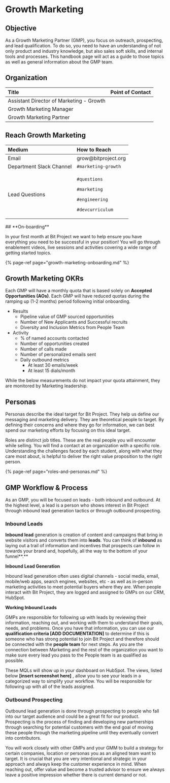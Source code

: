 # Growth Marketing

## Objective

As a Growth Marketing Partner \(GMP\), you focus on outreach, prospecting, and lead qualification. To do so, you need to have an understanding of not only product and industry knowledge, but also sales soft skills, and internal tools and processes. This handbook page will act as a guide to those topics as well as general information about the GMP team.

## **Organization**

| Title | Point of Contact |
| :--- | :--- |
| Assistant Director of Marketing - Growth |  |
| Growth Marketing Manager  |  |
| Growth Marketing Partner |  |

## **Reach Growth Marketing**

<table>
  <thead>
    <tr>
      <th style="text-align:left"><b>Medium</b>
      </th>
      <th style="text-align:left">How to Reach</th>
    </tr>
  </thead>
  <tbody>
    <tr>
      <td style="text-align:left">Email</td>
      <td style="text-align:left">grow@bitproject.org</td>
    </tr>
    <tr>
      <td style="text-align:left">Department Slack Channel</td>
      <td style="text-align:left"><code>#marketing-growth</code>
      </td>
    </tr>
    <tr>
      <td style="text-align:left">Lead Questions</td>
      <td style="text-align:left">
        <p><code>#questions</code>
        </p>
        <p><code>#marketing</code>
        </p>
        <p><code>#engineering</code>
        </p>
        <p><code>#devcurriculum</code>
        </p>
      </td>
    </tr>
  </tbody>
</table>## **On-boarding**

In your first month at Bit Project we want to help ensure you have everything you need to be successful in your position! You will go through enablement videos, live sessions and activities covering a wide range of getting started topics.

{% page-ref page="growth-marketing-onboarding.md" %}

## Growth Marketing OKRs 

Each GMP will have a monthly quota that is based solely on **Accepted Opportunities \(AOs\)**. Each GMP will have reduced quotas during the ramping up \(1-2 months\) period following initial onboarding. 

* Results
  * Pipeline value of GMP sourced opportunities
  * Number of New Applicants and Successful recruits
  * Diversity and Inclusion Metrics from People Team
* Activity
  * % of named accounts contacted
  * Number of opportunities created
  * Number of calls made
  * Number of personalized emails sent
  * Daily outbound metrics
    * At least 30 emails/week
    * At least 15 dials/month

While the below measurements do not impact your quota attainment, they are monitored by Marketing leadership.

## Personas

Personas describe the ideal target for Bit Project. They help us define our messaging and marketing delivery. They are theoretical people to target. By defining their concerns and where they go for information, we can best spend our marketing efforts by focusing on this ideal target.

Roles are distinct job titles. These are the real people you will encounter while selling. You will find a contact at an organization with a specific role. Understanding the challenges faced by each student, along with what they care most about, is helpful to deliver the right value proposition to the right person.

{% page-ref page="roles-and-personas.md" %}

## GMP Workflow & Process

As an GMP, you will be focused on leads - both inbound and outbound. At the highest level, a lead is a person who shows interest in Bit Project through inbound lead generation tactics or through outbound prospecting.

### **Inbound Leads**

**Inbound lead** generation is creation of content and campaigns that bring in website visitors and converts them into **leads**. You can think of **inbound** as laying out a trail of information and incentives that prospects can follow in towards your brand and, hopefully, all the way to the bottom of your funnel**.**

**Inbound Lead Generation**

Inbound lead generation often uses digital channels - social media, email, mobile/web apps, search engines, websites, etc - as well as in-person marketing activities to meet potential buyers where they are. When people interact with Bit Project, they are logged and assigned to GMPs on our CRM, HubSpot. 

**Working Inbound Leads**

GMPs are responsible for following up with leads by reviewing their information, reaching out, and working with them to understand their goals, needs, and problems. Once you have that information, you can use our **qualification criteria \[ADD DOCUMENTATION\]** to determine if this is someone who has strong potential to join Bit Project and therefore should be connected with the **people team** for next steps. As you are the connection between Marketing and the rest of the organization you want to make sure every lead you pass to the People team is as qualified as possible.

These MQLs will show up in your dashboard on HubSpot. The views, listed below **\[insert screenshot here\]** , allow you to see your leads in a categorized way to simplify your workflow. You will be responsible for following up with all of the leads assigned. 

### **Outbound** Prospecting

Outbound lead generation is done through prospecting to people who fall into our target audience and could be a great fit for our product. Prospecting is the process of finding and developing new partnerships through searching for potential customers with the end goal of moving these people through the marketing pipeline until they eventually convert into contributors.

You will work closely with other GMPs and your GMM to build a strategy for certain companies, location or personas you as an aligned team want to target. It is crucial that you are very intentional and strategic in your approach and always keep the customer experience in mind. When reaching out, offer value and become a trusted advisor to ensure we always leave a positive impression whether there is current demand or not.



